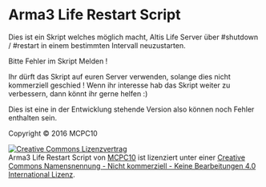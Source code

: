 # Arma3 Life Restart Script
Dies ist ein Skript welches möglich macht, Altis Life Server über #shutdown / #restart in einem bestimmten Intervall neuzustarten.

Bitte Fehler im Skript Melden !

Ihr dürft das Skript auf euren Server verwenden, solange dies nicht kommerziell geschied !
Wenn ihr interesse hab das Skript weiter zu verbessern, dann könnt ihr gerne helfen :)

Dies ist eine in der Entwicklung stehende Version also können noch Fehler enthalten sein.

























Copyright © 2016 MCPC10

<a rel="license" href="http://creativecommons.org/licenses/by-nc-nd/4.0/"><img alt="Creative Commons Lizenzvertrag" style="border-width:0" src="https://i.creativecommons.org/l/by-nc-nd/4.0/88x31.png" /></a><br /><span xmlns:dct="http://purl.org/dc/terms/" property="dct:title">Arma3 Life Restart Script</span> von <a xmlns:cc="http://creativecommons.org/ns#" href="https://github.com/MCPC10/Arma3-Life-Restart-Script" property="cc:attributionName" rel="cc:attributionURL">MCPC10</a> ist lizenziert unter einer <a rel="license" href="http://creativecommons.org/licenses/by-nc-nd/4.0/">Creative Commons Namensnennung - Nicht kommerziell - Keine Bearbeitungen 4.0 International Lizenz</a>.
